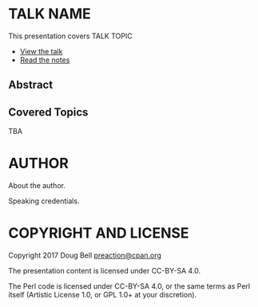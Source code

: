 
# TALK NAME

This presentation covers TALK TOPIC

* [View the talk](https://www.youtube.com/watch?v=o7Dg1kmjhfQ)
* [Read the notes](http://github.com/preaction/Organized-Development-With-Tmux/blob/master/slides.md)

## Abstract

## Covered Topics

TBA

# AUTHOR

About the author.

Speaking credentials.

# COPYRIGHT AND LICENSE

Copyright 2017 Doug Bell <preaction@cpan.org>

The presentation content is licensed under CC-BY-SA 4.0.

The Perl code is licensed under CC-BY-SA 4.0, or the same terms as Perl
itself (Artistic License 1.0, or GPL 1.0+ at your discretion).

